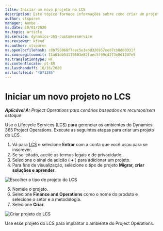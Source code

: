 ```yaml
---
title: Iniciar um novo projeto no LCS
description: Este tópico fornece informações sobre como criar um projeto no LCS para o ambiente do Project Operations.
author: stsporen
manager: Annbe
ms.date: 10/01/2020
ms.topic: article
ms.service: dynamics-365-customerservice
ms.reviewer: kfend
ms.author: stsporen
ms.openlocfilehash: c0b756068f7eec5e3abd326957ee07cb0d00331f
ms.sourcegitcommit: 11a61db54119503e82faec5f99c4273e8d1247e5
ms.translationtype: HT
ms.contentlocale: pt-BR
ms.lasthandoff: 10/16/2020
ms.locfileid: "4071285"
---
```

# <a name="start-a-new-project-in-lcs"></a>Iniciar um novo projeto no LCS

_**Aplicável A:** Project Operations para cenários baseados em recursos/sem estoque_

Use o Lifecycle Services (LCS) para gerenciar os ambientes do Dynamics 365 Project Operations. Execute as seguintes etapas para criar um projeto do LCS.

1. Vá para [LCS](https://lcs.dynamics.com/Logon/Index) e selecione **Entrar** com a conta que você usou para se inscrever.
2. Se solicitado, aceite os termos legais e de privacidade.
3. Selecione o sinal de adição ( **+** ) para adicionar um projeto.
4. Para fins de visualização, selecione o tipo de projeto **Migrar, criar soluções e aprender**.

  ![Escolher o tipo de projeto do LCS](./media/create-lcs-1.png)

5. Nomeie o projeto. 
6. Selecione **Finance and Operations** como o nome do produto e selecione o setor e a metodologia. 
7. Selecione **Criar**.

![Criar projeto do LCS](./media/create-lcs-2.png)

Use esse projeto do LCS para implantar o ambiente do Project Operations.

